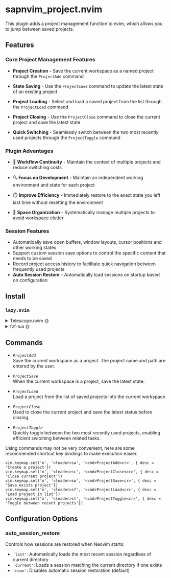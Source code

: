 # sapnvim_project.nvim
This plugin adds a project management function to nvim, which allows you to jump between saved projects.


## Features

### Core Project Management Features

- **Project Creation** - Save the current workspace as a named project through the `ProjectAdd` command

- **State Saving** - Use the `ProjectSave` command to update the latest state of an existing project

- **Project Loading** - Select and load a saved project from the list through the `ProjectLoad` command

- **Project Closing** - Use the `ProjectClose` command to close the current project and save the latest state

- **Quick Switching** - Seamlessly switch between the two most recently used projects through the `ProjectToggle` command

### Plugin Advantages

- 🚀 **Workflow Continuity** - Maintain the context of multiple projects and reduce switching costs

- 🔍 **Focus on Development** - Maintain an independent working environment and state for each project

- ⏱️ **Improve Efficiency** - Immediately restore to the exact state you left last time without resetting the environment

- 📁 **Space Organization** - Systematically manage multiple projects to avoid workspace clutter

### Session Features

- Automatically save open buffers, window layouts, cursor positions and other working states
- Support custom session save options to control the specific content that needs to be saved
- Record project access history to facilitate quick navigation between frequently used projects
- **Auto Session Restore** - Automatically load sessions on startup based on configuration


## Install
### `lazy.nvim`
<details>
    <summary>Telescope.nvim 🌞</summary>

```lua
return {
  'sapnvim/sapnvim_project.nvim',
  dependencies = {
    { 'nvim-telescope/telescope.nvim' },
    { 'nvim-lua/plenary.nvim' },
    { 'nvim-telescope/telescope-fzf-native.nvim',   build = 'make', },
  },
  opts = {
    --- The address where the project is stored
    --- Useing Lazy.nvim, default: '~/.local/share/nvim/lazy/sapnvim_project.nvim/sessions'
    --- no Using Lazy.nvim, details: 'vim.fn.stdpath("config") .. "/sessions"'
    sessions_storage_dir = '~/.local/share/nvim/lazy/sapnvim_project.nvim/sessions',

    --- This is a data file
    --- Records the projects that have been saved in the project storage directory
    sessions_data_filename = 'sessions_data.lua',

    --- This is a setting related to session saving in Vim/Neovim
    --- View details :h sessionoptions
    sessionoptions = { "buffers", "curdir", "tabpages", "winsize", "help", "globals", "skiprtp", "folds" },

    --- Controls how sessions are restored on startup:
    --- 'last' - Load the most recent session
    --- 'current' - Load session matching the current directory
    --- 'none' - Disable auto-restore (default)
    auto_session_restore = 'none',

    -- Useing telescope
    picker = 'telescope'

    --- telescope config
    picker_opts = {
    }
  }
}
```
</details>


<details>
    <summary>fzf-lua 🌞</summary>

```lua
return {
  'sapnvim/sapnvim_project.nvim',
  dependencies = {
    { 'fzf-lua' },
    { 'nvim-tree/nvim-web-devicons' },
    { 'echasnovski/mini.icons' },
  },
  opts = function(_, _)
    local fzf_lua = require('sapnvim_project.picker.fzf_lua')
    return {
      --- The address where the project is stored
      --- Useing Lazy.nvim, default: '~/.local/share/nvim/lazy/sapnvim_project.nvim/sessions'
      --- no Using Lazy.nvim, details: 'vim.fn.stdpath("config") .. "/sessions"'
      sessions_storage_dir = '~/.local/share/nvim/lazy/sapnvim_project.nvim/sessions',

      --- This is a data file
      --- Records the projects that have been saved in the project storage directory
      sessions_data_filename = 'sessions_data.lua',

      --- This is a setting related to session saving in Vim/Neovim
      --- View details :h sessionoptions
      sessionoptions = { "buffers", "curdir", "tabpages", "winsize", "help", "globals", "skiprtp", "folds" },

      --- Controls how sessions are restored on startup:
      --- 'last' - Load the most recent session
      --- 'current' - Load session matching the current directory
      --- 'none' - Disable auto-restore (default)
      auto_session_restore = 'none',

      -- Useing fzf-lua
      picker = 'fzf-lua',

      --- fzf-lua config
      picker_opts = {
        winopts = { height = 0.33, width = 0.7 },
        prompt = "Select a project> ",
        fzf_opts = {
          ["--ansi"] = "",                                      -- Enable ANSI color codes
          ["--delimiter"] = fzf_lua.delimiter,                  -- Set delimiter for data parsing
          ["--with-nth"] = "2..",                               -- Hide the ID column
          ["--header"] = "name                            path" -- Display header
        },
        -- Set the default action to our module-level function
        actions = {
          ['default'] = fzf_lua.select_and_load_session
        }
      }
    }
  end
}
```
</details>

## Commands
- *`ProjectAdd`*  
Save the current workspace as a project. The project name and path are entered by the user.

- *`ProjectSave`*  
When the current workspace is a project, save the latest state.  

- *`ProjectLoad`*  
Load a project from the list of saved projects into the current workspace  

- *`ProjectClose`*  
Used to close the current project and save the latest status before closing.

- *`ProjectToggle`*  
Quickly toggle between the two most recently used projects, enabling efficient switching between related tasks.


Using commands may not be very convenient, 
here are some recommended shortcut key bindings to make execution easier.
```
vim.keymap.set('n', '<leader>sa', '<cmd>ProjectAdd<cr>', { desc = 'Create a project'})
vim.keymap.set('n', '<leader>sc', '<cmd>ProjectClose<cr>', { desc = 'Close current project'})
vim.keymap.set('n', '<leader>sw', '<cmd>ProjectSave<cr>', { desc = 'Save exists project'})
vim.keymap.set('n', '<leader>sf', '<cmd>ProjectLoad<cr>', { desc = 'Load project in list'})
vim.keymap.set('n', '<leader>st', '<cmd>ProjectToggle<cr>', { desc = 'Toggle between recent projects'})
```

## Configuration Options

### auto_session_restore
Controls how sessions are restored when Neovim starts:
- `'last'`: Automatically loads the most recent session regardless of current directory
- `'current'`: Loads a session matching the current directory if one exists
- `'none'`: Disables automatic session restoration (default)
